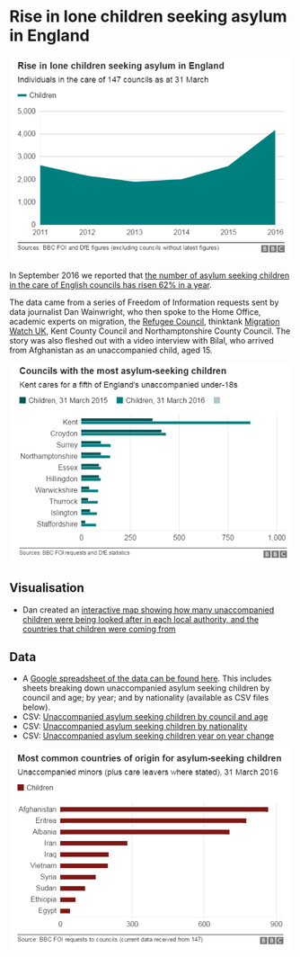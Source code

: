 # Rise in lone children seeking asylum in England

![](https://raw.githubusercontent.com/BBC-Data-Unit/children-seeking-asylum/master/Rise%20in%20lone%20children%20seeking%20asylum%20in%20England.png)

In September 2016 we reported that [the number of asylum seeking children in the care of English councils has risen 62% in a year](http://www.bbc.co.uk/news/uk-england-36714617).

The data came from a series of Freedom of Information requests sent by data journalist Dan Wainwright, who then spoke to the Home Office, academic experts on migration, the [Refugee Council](http://www.refugeecouncil.org.uk/about_refugee_council), thinktank [Migration Watch UK](http://www.migrationwatchuk.org/about-us), Kent County Council and Northamptonshire County Council. The story was also fleshed out with a video interview with Bilal, who arrived from Afghanistan as an unaccompanied child, aged 15. 

![](https://raw.githubusercontent.com/BBC-Data-Unit/children-seeking-asylum/master/Councils%20with%20most%20children%20seeking%20asylum%20in%20England.png)

## Visualisation

* Dan created an [interactive map showing how many unaccompanied children were being looked after in each local authority, and the countries that children were coming from](https://public.tableau.com/profile/daniel.wainwright4535#!/vizhome/Unaccompanied/Dashboard1)

## Data

* A [Google spreadsheet of the data can be found here](https://docs.google.com/spreadsheets/d/1guB9X-f83uCE0vnCXiv7H2u9Ivq3zwIxL9GWpVCCAHU/edit#gid=0). This includes sheets breaking down unaccompanied asylum seeking children by council and age; by year; and by nationality (available as CSV files below).
* CSV: [Unaccompanied asylum seeking children by council and age](https://github.com/BBC-Data-Unit/children-seeking-asylum/blob/master/Unaccompanied%20asylum%20seeking%20children%20by%20council%20and%20age.csv)
* CSV: [Unaccompanied asylum seeking children by nationality](https://github.com/BBC-Data-Unit/children-seeking-asylum/blob/master/Unaccompanied%20asylum%20seeking%20children%20by%20nationality.csv)
* CSV: [Unaccompanied asylum seeking children year on year change](https://github.com/BBC-Data-Unit/children-seeking-asylum/blob/master/Unaccompanied%20asylum%20seeking%20children%20year%20on%20year%20change.csv)

![](https://raw.githubusercontent.com/BBC-Data-Unit/children-seeking-asylum/master/Most%20common%20countries%20children%20seeking%20asylum%20in%20England.png)
